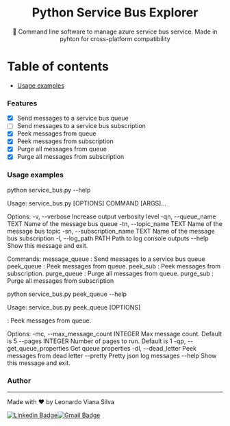 <h1 align="center">Python Service Bus Explorer</h1>

<p align="center">🚀 Command line software to manage azure service bus service. Made in pyhton for cross-platform compatibility</p>

Table of contents
=================
<!--ts-->
   * [Usage examples](#usage)
<!--te-->

### Features

- [x] Send messages to a service bus queue
- [ ]  Send messages to a service bus subscription
- [x] Peek messages from queue
- [x] Peek messages from subscription
- [x] Purge all messages from queue
- [x] Purge all messages from subscription

<h3 id="usage">Usage examples</h3>

python service_bus.py --help  

Usage: service_bus.py [OPTIONS] COMMAND [ARGS]...

Options:
  -v, --verbose                  Increase output verbosity level
  -qn, --queue_name TEXT         Name of the message bus queue
  -tn, --topic_name TEXT         Name of the message bus topic
  -sn, --subscription_name TEXT  Name of the message bus subscription
  -l, --log_path PATH            Path to log console outputs
  --help                         Show this message and exit.

Commands:
  message_queue  : Send messages to a service bus queue
  peek_queue     : Peek messages from queue.
  peek_sub       : Peek messages from subscription.
  purge_queue    : Purge all messages from queue.
  purge_sub      : Purge all messages from subscription

python service_bus.py peek_queue --help 

Usage: service_bus.py peek_queue [OPTIONS]

  :   Peek messages from queue.

Options:
  -mc, --max_message_count INTEGER
                                  Max message count. Default is 5
  --pages INTEGER                 Number of pages to run. Default is 1
  -qp, --get_queue_properties     Get queue properties
  -dl, --dead_letter              Peek messages from dead letter
  --pretty                        Pretty json log messages
  --help                          Show this message and exit.

### Author
---

Made with ❤️ by Leonardo Viana Silva

[![Linkedin Badge](https://img.shields.io/badge/-Leonardo-blue?style=flat-square&logo=Linkedin&logoColor=white&link=https://www.linkedin.com/in/leonardo-viana-silva/)](https://www.linkedin.com/in/leonardo-viana-silva/)[![Gmail Badge](https://img.shields.io/badge/-leonardovsilva@gmail.com-c14438?style=flat-square&logo=Gmail&logoColor=white&link=mailto:leonardovsilva@gmail.com)](mailto:leonardovsilva@gmail.com)
